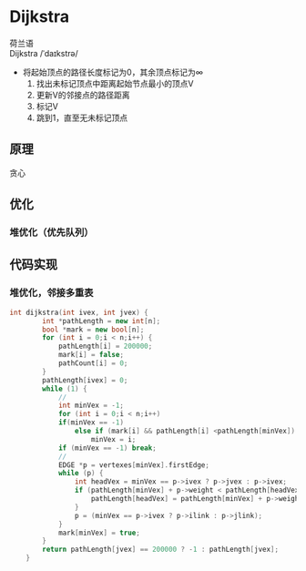 ---
---

# Dijkstra

荷兰语\
Dijkstra /ˈdaɪkstrə/

+ 将起始顶点的路径长度标记为0，其余顶点标记为$\infty$
  1. 找出未标记顶点中距离起始节点最小的顶点V
  2. 更新V的邻接点的路径距离
  3. 标记V
  4. 跳到1，直至无未标记顶点

## 原理

贪心

## 优化

### 堆优化（优先队列）

## 代码实现

### 堆优化，邻接多重表

```cpp
int dijkstra(int ivex, int jvex) {
        int *pathLength = new int[n];
        bool *mark = new bool[n];
        for (int i = 0;i < n;i++) {
            pathLength[i] = 200000;
            mark[i] = false;
            pathCount[i] = 0;
        }
        pathLength[ivex] = 0;
        while (1) {
            //
            int minVex = -1;
            for (int i = 0;i < n;i++)
            if(minVex == -1)
                else if (mark[i] && pathLength[i] <pathLength[minVex])
                    minVex = i;
            if (minVex == -1) break;
            //
            EDGE *p = vertexes[minVex].firstEdge;
            while (p) {
                int headVex = minVex == p->ivex ? p->jvex : p->ivex;
                if (pathLength[minVex] + p->weight < pathLength[headVex]) {
                    pathLength[headVex] = pathLength[minVex] + p->weight;
                }
                p = (minVex == p->ivex ? p->ilink : p->jlink);
            }
            mark[minVex] = true;
        }
        return pathLength[jvex] == 200000 ? -1 : pathLength[jvex];
    }
```
